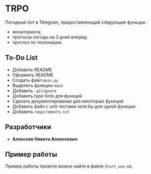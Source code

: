# TRPO

Погодный бот в Telegram, предоставляющий следующие функции:
-  мониторинга;
-  прогноза погоды на 3 дней вперёд;
-  прогноз по геолокации.


## To-Do List
-  Добавить README
-  Оформить README
-  Создать файл `main.py`
-  Выделить функцию `main` 
-  Добавить `.gitignore`
-  Добавить type hints для функций
-  Сделать документирование для некоторых функций
-  Добавить файл с unit-тестами хотя бы для одной функции
-  Добавить `requirements.txt`

## Разработчики
- **Алексеев Никита Алексеевич**

## Пример работы
Пример работы проекта можно найти в файле `Start_use.md`.
